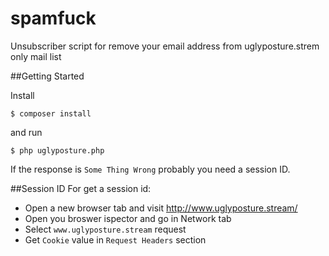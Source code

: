 # spamfuck
Unsubscriber script for remove your email address from uglyposture.strem only mail list

##Getting Started

Install

```
$ composer install
```

and run
```
$ php uglyposture.php
```

If the response is `Some Thing Wrong` probably you need a session ID.

##Session ID
For get a session id:
* Open a new browser tab and visit http://www.uglyposture.stream/
* Open you broswer ispector and go in Network tab
* Select `www.uglyposture.stream` request
* Get `Cookie` value in `Request Headers` section